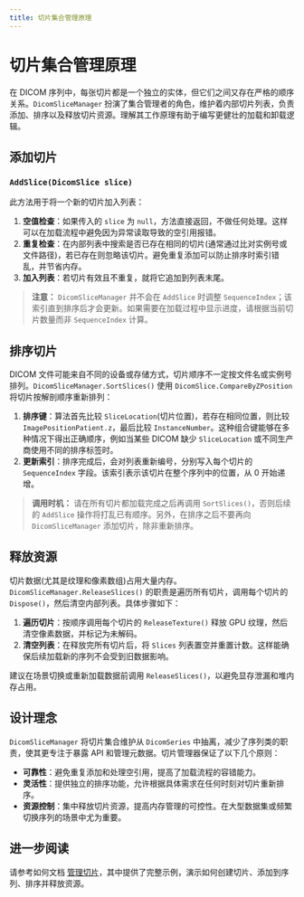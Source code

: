 ```yaml
---
title: 切片集合管理原理
---
```


# 切片集合管理原理

在 DICOM 序列中，每张切片都是一个独立的实体，但它们之间又存在严格的顺序关系。`DicomSliceManager` 扮演了集合管理者的角色，维护着内部切片列表，负责添加、排序以及释放切片资源。理解其工作原理有助于编写更健壮的加载和卸载逻辑。

## 添加切片

### `AddSlice(DicomSlice slice)`

此方法用于将一个新的切片加入列表：

1. **空值检查**：如果传入的 `slice` 为 `null`，方法直接返回，不做任何处理。这样可以在加载流程中避免因为异常读取导致的空引用报错。
2. **重复检查**：在内部列表中搜索是否已存在相同的切片(通常通过比对实例号或文件路径)，若已存在则忽略该切片。避免重复添加可以防止排序时索引错乱，并节省内存。
3. **加入列表**：若切片有效且不重复，就将它追加到列表末尾。

> **注意：** `DicomSliceManager` 并不会在 `AddSlice` 时调整 `SequenceIndex`；该索引直到排序后才会更新。如果需要在加载过程中显示进度，请根据当前切片数量而非 `SequenceIndex` 计算。

## 排序切片

DICOM 文件可能来自不同的设备或存储方式，切片顺序不一定按文件名或实例号排列。`DicomSliceManager.SortSlices()` 使用 `DicomSlice.CompareByZPosition` 将切片按解剖顺序重新排列：

1. **排序键**：算法首先比较 `SliceLocation`(切片位置)，若存在相同位置，则比较 `ImagePositionPatient.z`，最后比较 `InstanceNumber`。这种组合键能够在多种情况下得出正确顺序，例如当某些 DICOM 缺少 `SliceLocation` 或不同生产商使用不同的排序标签时。
2. **更新索引**：排序完成后，会对列表重新编号，分别写入每个切片的 `SequenceIndex` 字段。该索引表示该切片在整个序列中的位置，从 0 开始递增。

> **调用时机：** 请在所有切片都加载完成之后再调用 `SortSlices()`，否则后续的 `AddSlice` 操作将打乱已有顺序。另外，在排序之后不要再向 `DicomSliceManager` 添加切片，除非重新排序。

## 释放资源

切片数据(尤其是纹理和像素数组)占用大量内存。`DicomSliceManager.ReleaseSlices()` 的职责是遍历所有切片，调用每个切片的 `Dispose()`，然后清空内部列表。具体步骤如下：

1. **遍历切片**：按顺序调用每个切片的 `ReleaseTexture()` 释放 GPU 纹理，然后清空像素数据，并标记为未解码。
2. **清空列表**：在释放完所有切片后，将 `Slices` 列表置空并重置计数。这样能确保后续加载新的序列不会受到旧数据影响。

建议在场景切换或重新加载数据前调用 `ReleaseSlices()`，以避免显存泄漏和堆内存占用。

## 设计理念

`DicomSliceManager` 将切片集合维护从 `DicomSeries` 中抽离，减少了序列类的职责，使其更专注于暴露 API 和管理元数据。切片管理器保证了以下几个原则：

- **可靠性**：避免重复添加和处理空引用，提高了加载流程的容错能力。
- **灵活性**：提供独立的排序功能，允许根据具体需求在任何时刻对切片重新排序。
- **资源控制**：集中释放切片资源，提高内存管理的可控性。在大型数据集或频繁切换序列的场景中尤为重要。

## 进一步阅读

请参考如何文档 [管理切片](/guide/06core/how_to/02_manage_slices.md)，其中提供了完整示例，演示如何创建切片、添加到序列、排序并释放资源。
